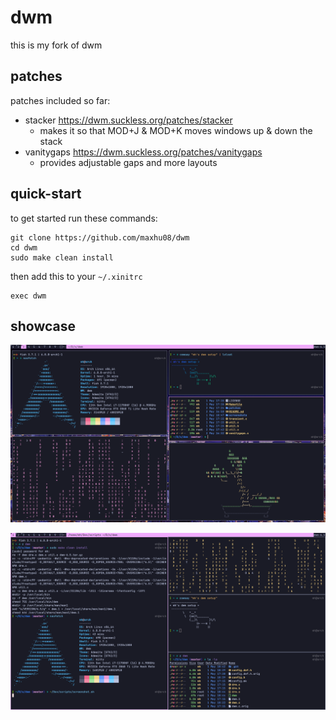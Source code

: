 # dwm

this is my fork of dwm

## patches

patches included so far:

- stacker https://dwm.suckless.org/patches/stacker
  - makes it so that MOD+J & MOD+K moves windows up & down the stack
- vanitygaps https://dwm.suckless.org/patches/vanitygaps
  - provides adjustable gaps and more layouts

## quick-start

to get started run these commands:

```
git clone https://github.com/maxhu08/dwm
cd dwm
sudo make clean install
```

then add this to your `~/.xinitrc`

```
exec dwm
```

## showcase

![2](./screenshots/2.png)

![1](./screenshots/1.png)
